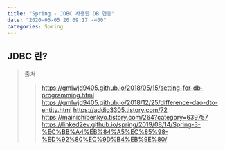 ```yaml
---
title: "Spring - JDBC 사용한 DB 연동"
date: "2020-06-05 20:09:17 -400"
categories: Spring
---
```


## JDBC 란?

> 출처
>> https://gmlwjd9405.github.io/2018/05/15/setting-for-db-programming.html
>> https://gmlwjd9405.github.io/2018/12/25/difference-dao-dto-entity.html
>> https://addio3305.tistory.com/72
>> https://mainichibenkyo.tistory.com/264?category=639757
>> https://linked2ev.github.io/spring/2019/08/14/Spring-3-%EC%BB%A4%EB%84%A5%EC%85%98-%ED%92%80%EC%9D%B4%EB%9E%80/
